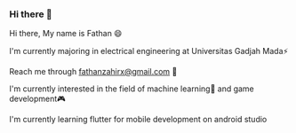 ### Hi there 👋

<!--
**LetterF/LetterF** is a ✨ _special_ ✨ repository because its `README.md` (this file) appears on your GitHub profile.

Here are some ideas to get you started:

- 🔭 I’m currently working on ...
- 🌱 I’m currently learning ...
- 👯 I’m looking to collaborate on ...
- 🤔 I’m looking for help with ...
- 💬 Ask me about ...
- 📫 How to reach me: ...
- 😄 Pronouns: ...
- ⚡ Fun fact: ...
-->

Hi there, My name is Fathan 😄

I'm currently majoring in electrical engineering at Universitas Gadjah Mada⚡

Reach me through fathanzahirx@gmail.com 💬

I'm currently interested in the field of machine learning🤖 and game development🎮

I'm currently learning flutter for mobile development on android studio


